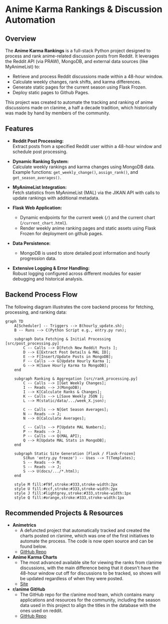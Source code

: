 # Anime Karma Rankings & Discussion Automation 

## Overview

The **Anime Karma Rankings** is a full-stack Python project designed to process and rank anime-related discussion posts from Reddit. It leverages the Reddit API (via PRAW), MongoDB, and external data sources (like MyAnimeList) to:

- Retrieve and process Reddit discussions made within a 48-hour window.
- Calculate weekly changes, rank shifts, and karma differences.
- Generate static pages for the current season using Flask Frozen.
- Deploy static pages to Github Pages.

This project was created to automate the tracking and ranking of anime discussions made on r/anime, a half a decade tradition, which historically was made by hand by members of the community.

## Features

- **Reddit Post Processing:**  
  Extract posts from a specified Reddit user within a 48-hour window and schedule post processing.

- **Dynamic Ranking System:**  
  Calculate weekly rankings and karma changes using MongoDB data.  
  Example functions: `get_weekly_change()`, `assign_rank()`, and `get_season_averages()`.

- **MyAnimeList Integration:**  
  Fetch statistics from MyAnimeList (MAL) via the JIKAN API with calls to update rankings with additional metadata.

- **Flask Web Application:**  
  - Dynamic endpoints for the current week (`/`) and the current chart (`/current_chart.html`).
  - Render weekly anime ranking pages and static assets using Flask Frozen for deployment on github pages.

- **Data Persistence:**  
  - MongoDB is used to store detailed post information and hourly progression data.

- **Extensive Logging & Error Handling:**  
  Robust logging configured across different modules for easier debugging and historical analysis.

## Backend Process Flow

The following diagram illustrates the core backend process for fetching, processing, and ranking data:

```mermaid
graph TD
    A[Scheduler] -- Triggers --> B(hourly_update.sh);
    B -- Runs --> C(Python Script e.g., entry.py run);

    subgraph Data Fetching & Initial Processing [src/post_processing.py]
        C -- Calls --> D[Fetch New Reddit Posts ];
        D --> E[Extract Post Details & MAL ID];
        E --> F[Insert/Update Posts in MongoDB];
        F -- Calls --> G[Update Hourly Karma ];
        G --> H[Save Hourly Karma to MongoDB];
    end

    subgraph Ranking & Aggregation [src/rank_processing.py]
        C -- Calls --> I[Get Weekly Changes];
        I -- Reads --> J(MongoDB);
        I --> K[Calculate Ranks & Changes];
        K -- Calls --> L[Save Weekly JSON ];
        L --> M(static/data/.../week_X.json);

        C -- Calls --> N[Get Season Averages];
        N -- Reads --> J;
        N --> O[Calculate Averages];

        C -- Calls --> P[Update MAL Numbers];
        P -- Reads --> J;
        P -- Calls --> Q(MAL API);
        Q --> R[Update MAL Stats in MongoDB];
    end

    subgraph Static Site Generation [Flask / Flask-Frozen]
        S(Run 'entry.py freeze') -- Uses --> T(Templates);
        S -- Reads --> M; 
        S -- Reads --> J; 
        S --> U(docs/.../*.html);
    end

    style M fill:#f9f,stroke:#333,stroke-width:2px
    style U fill:#ccf,stroke:#333,stroke-width:2px
    style J fill:#lightgrey,stroke:#333,stroke-width:1px
    style Q fill:#orange,stroke:#333,stroke-width:1px
```

## Recommended Projects & Resources

- **Animetrics**
    - A defuncted project that automatically tracked and created the charts posted on r/anime, which was one of the first initiatives to automate the process. The code is now open source and can be found below.
    - [GitHub Repo](https://github.com/ShaneIsrael/animetrics)
- **Anime Karma Charts**
    - The most advanced available site for viewing the ranks from r/anime discussions, with the main difference being that it doesn't have the 48-hour window cut off for discussions to be tracked, so shows will be updated regardless of when they were posted.
    - [Site](https://animekarmalist.com/)
- **r/anime GitHub**
    - The GitHub repo for the r/anime mod team, which contains many applications and resources for the community, including the season data used in this project to align the titles in the database with the ones used on reddit.
    - [GitHub Repo](https://github.com/r-anime/holo)